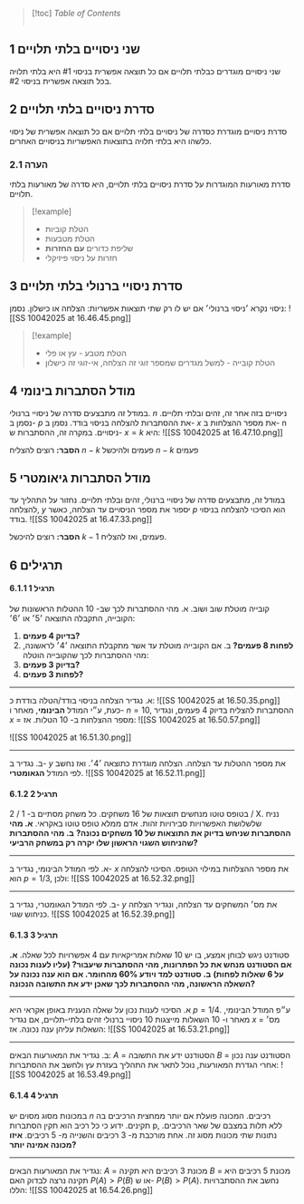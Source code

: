 > [!toc] *Table of Contents*
> ```toc



## 1 שני ניסויים בלתי תלויים
שני ניסויים מוגדרים כבלתי תלויים אם כל תוצאה אפשרית בניסוי #1 היא בלתי תלויה בכל תוצאה אפשרית בניסוי #2.

## 2 סדרת ניסויים בלתי תלויים
סדרת ניסויים מוגדרת כסדרה של ניסויים בלתי תלויים אם כל תוצאה אפשרית של ניסוי כלשהו היא בלתי תלויה בתוצאות האפשריות בניסויים האחרים.

### 2.1 הערה
סדרת מאורעות המוגדרות על סדרת ניסויים בלתי תלויים, היא סדרה של מאורעות בלתי תלויים.
> [!example]
> - הטלת קוביות
> - הטלת מטבעות
> - שליפת כדורים **עם החזרות**
> - חזרות על ניסוי פיזיקלי

## 3 סדרת ניסויי **ברנולי** בלתי תלויים
ניסוי נקרא ׳ניסוי ברנולי׳ אם יש לו רק שתי תוצאות אפשריות: הצלחה או כישלון.
נסמן:
![[SS 10042025 at 16.46.45.png]]

> [!example]
> - הטלת מטבע - עץ או פלי
> - הטלת קובייה - למשל מגדרים שמספר זוגי זה הצלחה, אי-זוגי זה כישלון
## 4 מודל הסתברות בינומי
במודל זה מתבצעים סדרה של ניסויי ברנולי. $n$ ניסויים בזה אחר זה, זהים ובלתי תלויים.
נסמן ב- $p$ את ההסתברות להצלחה בניסוי בודד.
נסמן ב- $x$ את מספר ההצלחות ב- n ניסויים.
במקרה זה, ההסתברות ש- $x = k$ היא:
![[SS 10042025 at 16.47.10.png]]

**הסבר:** רוצים להצליח $n-k$ פעמים ולהיכשל $n-k$ פעמים
## 5 מודל הסתברות גיאומטרי
במודל זה, מתבצעים סדרה של ניסויי ברנולי, זהים ובלתי תלויים.
נחזור על התהליך עד להצלחה, $y$ יספור את מספר הניסויים עד הצלחה, כאשר $p$ הוא הסיכוי להצלחה בניסוי בודד.
![[SS 10042025 at 16.47.33.png]]

**הסבר:** רוצים להיכשל $k-1$ פעמים, ואז להצליח.
## 6 תרגילים
#### 6.1.1 תרגיל 1
קובייה מוטלת שוב ושוב.
א. מהי ההסתברות לכך שב- 10 ההטלות הראשונות של הקובייה, התקבלה התוצאה ׳5׳ או ׳6׳:
1. **בדיוק 4 פעמים?**
2. **לפחות 8 פעמים?**
ב. אם הקובייה מוטלת עד אשר מתקבלת התוצאה ׳4׳ לראשונה, מהי ההסתברות לכך שהקובייה הוטלה:
1. **בדיוק 3 פעמים?**
2. **לפחות 3 פעמים?**
___
א. נגדיר הצלחה בניסוי בודד/הטלה בודדת כ:
![[SS 10042025 at 16.50.35.png]]
כעת, ע״י המודל **הבינומי**, מאחר ו- $n=10$, ההסתברות להצליח בדיוק 4 פעמים, ונגדיר $x$ = מספר ההצלחות ב- 10 הטלות. אז:
![[SS 10042025 at 16.50.57.png]]

![[SS 10042025 at 16.51.30.png]]
___
ב. נגדיר ב- $y$ את מספר ההטלות עד הצלחה. הצלחה מוגדרת כתוצאה ׳4׳. ואז נחשב לפי המודל **הגאומטרי**.
![[SS 10042025 at 16.52.11.png]]
#### 6.1.2 תרגיל 2
בטופס טוטו מנחשים תוצאות של 16 משחקים. כל משחק מסתיים ב- 1 / 2 / X.
נניח שלשלושת האפשרויות סבירויות זהות.
אדם ממלא טופס טוטו באקראי.
**א. מהי ההסתברות שניחש בדיוק את התוצאות של 10 משחקים נכונה?**
**ב. מהי ההסתברות שהניחוש השגוי הראשון שלו יקרה רק במשחק הרביעי?**
___
א. לפי המודל הבינומי, נגדיר ב- $x$ את מספר ההצלחות במילוי הטופס. הסיכוי להצלחה הוא $p = 1/3$, ולכן:
![[SS 10042025 at 16.52.32.png]]
___
ב. לפי המודל הגאומטרי, נגדיר ב- $y$ את מס׳ המשחקים עד הצלחה, ונגדיר הצלחה כניחוש שגוי.
![[SS 10042025 at 16.52.39.png]]
#### 6.1.3 תרגיל 3
סטודנט ניגש לבוחן אמצע, בו יש 10 שאלות אמריקאיות עם 4 אפשרויות לכל שאלה.
**א. אם הסטודנט מנחש את כל הפתרונות, מהי ההסתברות שיעבור? (עליו לענות נכונה על 6 שאלות לפחות)**
**ב. סטודנט למד ויודע 60% מהחומר. אם הוא ענה נכונה על השאלה הראשונה, מהי ההסתברות לכך שאכן ידע את התשובה הנכונה?**
___
א. הסיכוי לענות נכון על שאלה הנענית באופן אקראי היא $p= 1/4$.
ע״פ המודל הבינומי, מאחר ו- 10 השאלות מייצגות 10 ניסויי ברנולי זהים בלתי-תלויים, אם נגדיר $x$ = מס׳ השאלות עליהן ענה נכונה. אז:
![[SS 10042025 at 16.53.21.png]]
___
ב. נגדיר את המאורעות הבאים:
$A$ = הסטודנט ידע את התשובה
$B$ = הסטודנט ענה נכון
אחרי הגדרת המאורעות, נוכל לתאר את התהליך בעזרת עץ ולחשב את ההסתברות:
![[SS 10042025 at 16.53.49.png]]
#### 6.1.4 תרגיל 4
במכונות מסוג מסוים יש $n$ רכיבים.
המכונה פועלת אם יותר ממחצית הרכיבים בה תקינים.
ידוע כי כל רכיב הוא תקין הסתברות p, ללא תלות במצבם של שאר הרכיבים.
נתונות שתי מכונות מסוג זה. אחת מורכבת מ- 3 רכיבים והשנייה מ- 5 רכיבים.
**איזו מכונה אמינה יותר?**
___
נגדיר את המאורעות הבאים:
$A$ = מכונת 3 רכיבים היא תקינה
$B$ = מכונת 5 רכיבים היא תקינה
נרצה לבדוק האם $P(A) > P(B)$ או ש- $P(B) > P(A)$.
נחשב את ההסתברויות הללו:
![[SS 10042025 at 16.54.26.png]]